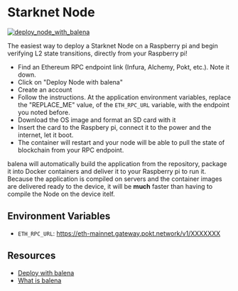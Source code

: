 # Starknet Node

[![deploy_node_with_balena](https://user-images.githubusercontent.com/13405632/158033973-3cde7cc1-9596-4a4e-bcfe-2221b733df22.svg)](https://dashboard.balena-cloud.com/deploy?repoUrl=https://github.com/OdysLam/starknet-node)

The easiest way to deploy a Starknet Node on a Raspberry pi and begin verifying L2 state transitions, directly from your Raspberry pi!

- Find an Ethereum RPC endpoint link (Infura, Alchemy, Pokt, etc.). Note it down.
- Click on "Deploy Node with balena"
- Create an account
- Follow the instructions. At the application environment variables, replace the "REPLACE_ME" value, of the `ETH_RPC_URL` variable, with the endpoint you noted before.
- Download the OS image and format an SD card with it
- Insert the card to the Raspbery pi, connect it to the power and the internet, let it boot.
- The container will restart and your node will be able to pull the state of blockchain from your RPC endpoint.

balena will automatically build the application from the repository, package it into Docker containers and deliver it to your Raspberry pi to run it. Because the application is compiled on servers and the container images are delivered ready to the device, it will be **much** faster than having to compile the Node on the device itelf.

## Environment Variables

- `ETH_RPC_URL`: https://eth-mainnet.gateway.pokt.network/v1/XXXXXXX

## Resources
- [Deploy with balena](https://www.balena.io/docs/learn/deploy/deploy-with-balena-button/)
- [What is balena](https://www.balena.io/what-is-balena/)
